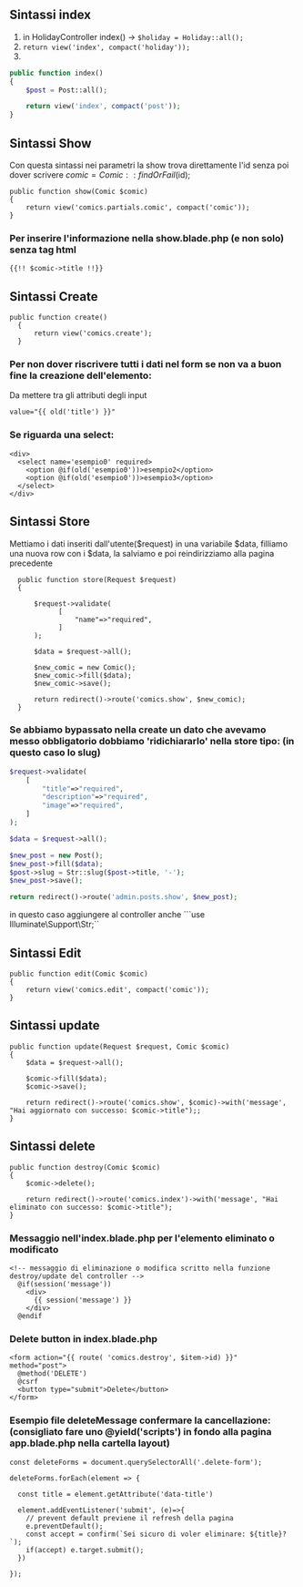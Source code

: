 ## Sintassi index
1. in HolidayController index() -> ``` $holiday = Holiday::all(); ```
2. ``` return view('index', compact('holiday')); ```
3. 
```php
public function index()
{
    $post = Post::all();

    return view('index', compact('post'));
}
```

## Sintassi Show

Con questa sintassi nei parametri la show trova direttamente l'id senza poi dover scrivere $comic = Comic::findOrFail($id);

```
public function show(Comic $comic)
{
    return view('comics.partials.comic', compact('comic'));
}
```
### Per inserire l'informazione nella show.blade.php (e non solo) senza tag html

```
{{!! $comic->title !!}}
```

## Sintassi Create

```
public function create()
  {
      return view('comics.create');
  }
```
### Per non dover riscrivere tutti i dati nel form se non va a buon fine la creazione dell'elemento:
Da mettere tra gli attributi degli input
```
value="{{ old('title') }}"
```

### Se riguarda una select:
```
<div>
  <select name='esempio0' required>
    <option @if(old('esempio0'))>esempio2</option>
    <option @if(old('esempio0'))>esempio3</option>
  </select>
</div>
```



## Sintassi Store

Mettiamo i dati inseriti dall'utente($request) in una variabile $data, filliamo una nuova row con i $data, la salviamo e poi reindirizziamo alla pagina precedente

```
  public function store(Request $request)
  {
  
      $request->validate(
            [
                "name"=>"required",
            ]
      );
  
      $data = $request->all();

      $new_comic = new Comic();
      $new_comic->fill($data);
      $new_comic->save();

      return redirect()->route('comics.show', $new_comic);
  }
```

### Se abbiamo bypassato nella create un dato che avevamo messo obbligatorio dobbiamo 'ridichiararlo' nella store tipo: (in questo caso lo slug)
```php
$request->validate(
    [
        "title"=>"required",
        "description"=>"required",
        "image"=>"required",
    ]
);

$data = $request->all();

$new_post = new Post();
$new_post->fill($data);
$post->slug = Str::slug($post->title, '-');
$new_post->save();

return redirect()->route('admin.posts.show', $new_post);
```
in questo caso aggiungere al controller anche ```use Illuminate\Support\Str;``


## Sintassi Edit

```
public function edit(Comic $comic)
{
    return view('comics.edit', compact('comic'));
}
```

## Sintassi update

```
public function update(Request $request, Comic $comic)
{
    $data = $request->all();

    $comic->fill($data);
    $comic->save();

    return redirect()->route('comics.show', $comic)->with('message', "Hai aggiornato con successo: $comic->title");;
}
```

## Sintassi delete

```
public function destroy(Comic $comic)
{
    $comic->delete();

    return redirect()->route('comics.index')->with('message', "Hai eliminato con successo: $comic->title");
}
```

### Messaggio nell'index.blade.php per l'elemento eliminato o modificato

```
<!-- messaggio di eliminazione o modifica scritto nella funzione destroy/update del controller -->
  @if(session('message'))
    <div>
      {{ session('message') }}
    </div>
  @endif
```

### Delete button in index.blade.php

```
<form action="{{ route( 'comics.destroy', $item->id) }}" method="post">
  @method('DELETE')
  @csrf
  <button type="submit">Delete</button>
</form>
```

### Esempio file deleteMessage confermare la cancellazione: (consigliato fare uno @yield('scripts') in fondo alla pagina app.blade.php nella cartella layout)

```
const deleteForms = document.querySelectorAll('.delete-form');

deleteForms.forEach(element => {
  
  const title = element.getAttribute('data-title')

  element.addEventListener('submit', (e)=>{
    // prevent default previene il refresh della pagina
    e.preventDefault();
    const accept = confirm(`Sei sicuro di voler eliminare: ${title}?`);
    if(accept) e.target.submit();
  })

});
```